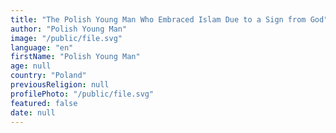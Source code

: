 ```yaml
---
title: "The Polish Young Man Who Embraced Islam Due to a Sign from God"
author: "Polish Young Man"
image: "/public/file.svg"
language: "en"
firstName: "Polish Young Man"
age: null
country: "Poland"
previousReligion: null
profilePhoto: "/public/file.svg"
featured: false
date: null
---
```


